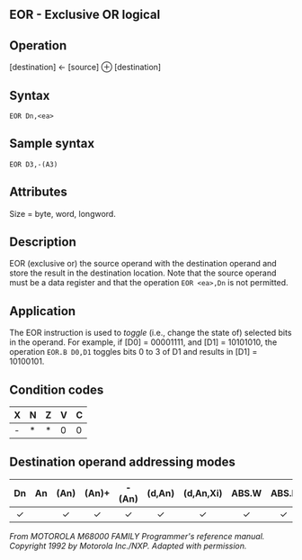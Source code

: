 ## EOR - Exclusive OR logical

## Operation
[destination] ← [source] ⊕ [destination]

## Syntax
```assembly
EOR Dn,<ea>
```
## Sample syntax
```assembly
EOR D3,-(A3)
```

## Attributes
Size = byte, word, longword.

## Description
EOR (exclusive or) the source operand with the destination
operand and store the result in the destination location. Note that
the source operand must be a data register and that the operation
`EOR <ea>,Dn` is not permitted.

## Application
The EOR instruction is used to *toggle* (i.e., change the state of)
selected bits in the operand. For example, if [D0] = 00001111, and
[D1] = 10101010, the operation `EOR.B D0,D1` toggles bits 0 to 3 of
D1 and results in [D1] = 10100101.

## Condition codes
|X|N|Z|V|C|
|--|--|--|--|--|
|-|*|*|0|0|

## Destination operand addressing modes
|Dn|An|(An)|(An)+|-(An)|(d,An)|(d,An,Xi)|ABS.W|ABS.L|(d,PC)|(d,PC,Xn)|imm|
|:-:|:-:|:-:|:-:|:-:|:-:|:-:|:-:|:-:|:-:|:-:|:-:|
|✓||✓|✓|✓|✓|✓|✓|✓||||

*From MOTOROLA M68000 FAMILY Programmer's reference manual. Copyright 1992 by Motorola Inc./NXP. Adapted with permission.*